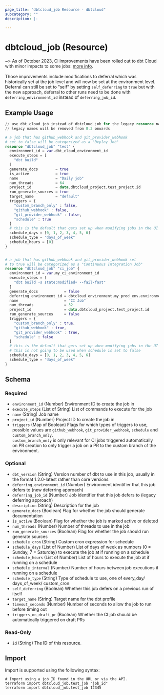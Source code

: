 ```yaml
---
page_title: "dbtcloud_job Resource - dbtcloud"
subcategory: ""
description: |-
  
---
```


# dbtcloud_job (Resource)

~> As of October 2023, CI improvements have been rolled out to dbt Cloud with minor impacts to some jobs:  [more info](https://docs.getdbt.com/docs/dbt-versions/release-notes/june-2023/ci-updates-phase1-rn). 
<br/>
<br/>
Those improvements include modifications to deferral which was historically set at the job level and will now be set at the environment level. 
Deferral can still be set to "self" by setting `self_deferring` to `true` but with the new approach, deferral to other runs need to be done with `deferring_environment_id` instead of `deferring_job_id`.

## Example Usage

```terraform
// use dbt_cloud_job instead of dbtcloud_job for the legacy resource names
// legacy names will be removed from 0.3 onwards

# a job that has github_webhook and git_provider_webhook 
# set to false will be categorized as a "Deploy Job"
resource "dbtcloud_job" "test" {
  environment_id = var.dbt_cloud_environment_id
  execute_steps = [
    "dbt build"
  ]
  generate_docs        = true
  is_active            = true
  name                 = "Daily job"
  num_threads          = 64
  project_id           = data.dbtcloud_project.test_project.id
  run_generate_sources = true
  target_name          = "default"
  triggers = {
    "custom_branch_only" : false,
    "github_webhook" : false,
    "git_provider_webhook" : false,
    "schedule" : true
  }
  # this is the default that gets set up when modifying jobs in the UI
  schedule_days = [0, 1, 2, 3, 4, 5, 6]
  schedule_type = "days_of_week"
  schedule_hours = [0]
}


# a job that has github_webhook and git_provider_webhook set 
# to true will be categorized as a "Continuous Integration Job"
resource "dbtcloud_job" "ci_job" {
  environment_id = var.my_ci_environment_id
  execute_steps = [
    "dbt build -s state:modified+ --fail-fast"
  ]
  generate_docs            = false
  deferring_environment_id = dbtcloud_environment.my_prod_env.environment_id
  name                     = "CI Job"
  num_threads              = 32
  project_id               = data.dbtcloud_project.test_project.id
  run_generate_sources     = false
  triggers = {
    "custom_branch_only" : true,
    "github_webhook" : true,
    "git_provider_webhook" : true,
    "schedule" : false
  }
  # this is the default that gets set up when modifying jobs in the UI
  # this is not going to be used when schedule is set to false
  schedule_days = [0, 1, 2, 3, 4, 5, 6]
  schedule_type = "days_of_week"
}
```

<!-- schema generated by tfplugindocs -->
## Schema

### Required

- `environment_id` (Number) Environment ID to create the job in
- `execute_steps` (List of String) List of commands to execute for the job
- `name` (String) Job name
- `project_id` (Number) Project ID to create the job in
- `triggers` (Map of Boolean) Flags for which types of triggers to use, possible values are `github_webhook`, `git_provider_webhook`, `schedule` and `custom_branch_only`. <br>`custom_branch_only` is only relevant for CI jobs triggered automatically on PR creation to only trigger a job on a PR to the custom branch of the environment.

### Optional

- `dbt_version` (String) Version number of dbt to use in this job, usually in the format 1.2.0-latest rather than core versions
- `deferring_environment_id` (Number) Environment identifier that this job defers to (new deferring approach)
- `deferring_job_id` (Number) Job identifier that this job defers to (legacy deferring approach)
- `description` (String) Description for the job
- `generate_docs` (Boolean) Flag for whether the job should generate documentation
- `is_active` (Boolean) Flag for whether the job is marked active or deleted
- `num_threads` (Number) Number of threads to use in the job
- `run_generate_sources` (Boolean) Flag for whether the job should run generate sources
- `schedule_cron` (String) Custom cron expression for schedule
- `schedule_days` (List of Number) List of days of week as numbers (0 = Sunday, 7 = Saturday) to execute the job at if running on a schedule
- `schedule_hours` (List of Number) List of hours to execute the job at if running on a schedule
- `schedule_interval` (Number) Number of hours between job executions if running on a schedule
- `schedule_type` (String) Type of schedule to use, one of every_day/ days_of_week/ custom_cron
- `self_deferring` (Boolean) Whether this job defers on a previous run of itself
- `target_name` (String) Target name for the dbt profile
- `timeout_seconds` (Number) Number of seconds to allow the job to run before timing out
- `triggers_on_draft_pr` (Boolean) Whether the CI job should be automatically triggered on draft PRs

### Read-Only

- `id` (String) The ID of this resource.

## Import

Import is supported using the following syntax:

```shell
# Import using a job ID found in the URL or via the API.
terraform import dbtcloud_job.test_job "job_id"
terraform import dbtcloud_job.test_job 12345
```
